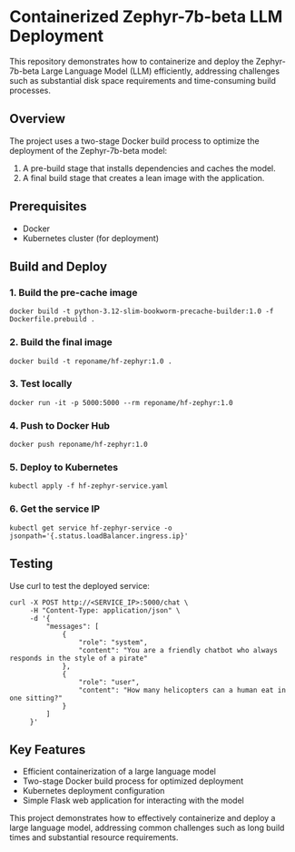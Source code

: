 # Containerized Zephyr-7b-beta LLM Deployment

This repository demonstrates how to containerize and deploy the Zephyr-7b-beta Large Language Model (LLM) efficiently, addressing challenges such as substantial disk space requirements and time-consuming build processes.

## Overview

The project uses a two-stage Docker build process to optimize the deployment of the Zephyr-7b-beta model:

1. A pre-build stage that installs dependencies and caches the model.
2. A final build stage that creates a lean image with the application.

## Prerequisites

- Docker
- Kubernetes cluster (for deployment)

## Build and Deploy

### 1. Build the pre-cache image
```
docker build -t python-3.12-slim-bookworm-precache-builder:1.0 -f Dockerfile.prebuild .
```
### 2. Build the final image
```
docker build -t reponame/hf-zephyr:1.0 .
```
### 3. Test locally
```
docker run -it -p 5000:5000 --rm reponame/hf-zephyr:1.0
```
### 4. Push to Docker Hub
```
docker push reponame/hf-zephyr:1.0
```
### 5. Deploy to Kubernetes
```
kubectl apply -f hf-zephyr-service.yaml
```
### 6. Get the service IP
```
kubectl get service hf-zephyr-service -o jsonpath='{.status.loadBalancer.ingress.ip}'
```
## Testing

Use curl to test the deployed service:
```
curl -X POST http://<SERVICE_IP>:5000/chat \
     -H "Content-Type: application/json" \
     -d '{
         "messages": [
             {
                 "role": "system",
                 "content": "You are a friendly chatbot who always responds in the style of a pirate"
             },
             {
                 "role": "user",
                 "content": "How many helicopters can a human eat in one sitting?"
             }
         ]
     }'
```
## Key Features

- Efficient containerization of a large language model
- Two-stage Docker build process for optimized deployment
- Kubernetes deployment configuration
- Simple Flask web application for interacting with the model

This project demonstrates how to effectively containerize and deploy a large language model, addressing common challenges such as long build times and substantial resource requirements.